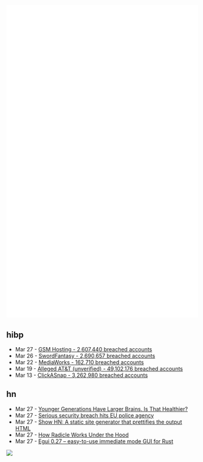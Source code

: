 ![Metrics](https://raw.githubusercontent.com/phixion/phixion/master/metrics.svg)

## hibp

<!--
for https://github.com/phixion/phixion/blob/main/.github/workflows/feeds.yml
-->
<!--START_SECTION:haveibeenpwnd-->
- Mar 27 - [GSM Hosting - 2,607,440 breached accounts](https://haveibeenpwned.com/PwnedWebsites#GSMHosting)
- Mar 26 - [SwordFantasy - 2,690,657 breached accounts](https://haveibeenpwned.com/PwnedWebsites#SwordFantasy)
- Mar 22 - [MediaWorks - 162,710 breached accounts](https://haveibeenpwned.com/PwnedWebsites#MediaWorks)
- Mar 19 - [Alleged AT&T (unverified) - 49,102,176 breached accounts](https://haveibeenpwned.com/PwnedWebsites#AllegedATT)
- Mar 13 - [ClickASnap - 3,262,980 breached accounts](https://haveibeenpwned.com/PwnedWebsites#ClickASnap)
<!--END_SECTION:haveibeenpwnd-->

## hn

<!--
for https://github.com/phixion/phixion/blob/main/.github/workflows/feeds.yml
-->
<!--START_SECTION:hn-->
- Mar 27 - [Younger Generations Have Larger Brains. Is That Healthier?](https://www.sciencealert.com/younger-generations-have-larger-brains-is-that-healthier)
- Mar 27 - [Serious security breach hits EU police agency](https://www.politico.eu/article/europol-internal-agency-eu-police-agency-engulfed-in-clean-up-over-missing-files/)
- Mar 27 - [Show HN: A static site generator that prettifies the output HTML](https://github.com/jdeanwallace/jinjabread)
- Mar 27 - [How Radicle Works Under the Hood](https://radicle.xyz/guides/protocol)
- Mar 27 - [Egui 0.27 – easy-to-use immediate mode GUI for Rust](https://github.com/emilk/egui/releases/tag/0.27.0)
<!--END_SECTION:hn-->

<!--
for https://yhype.me
-->
![](https://hit.yhype.me/github/profile?user_id=13013670)
